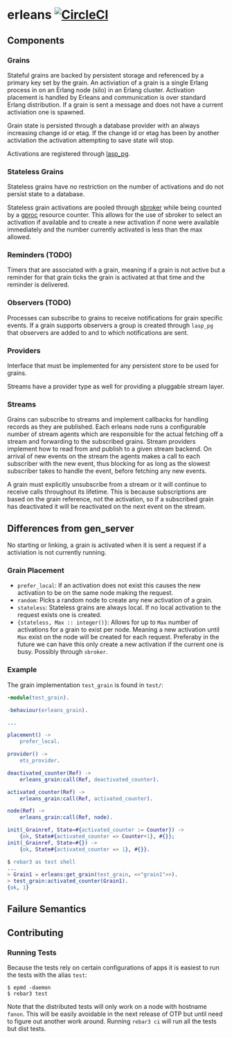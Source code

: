 erleans [![CircleCI](https://circleci.com/gh/GOFactory/erleans.svg?style=svg)](https://circleci.com/gh/GOFactory/erleans)
=====

## Components

### Grains

Stateful grains are backed by persistent storage and referenced by a primary key set by the grain. An activiation of a grain is a single Erlang process in on an Erlang node (silo) in an Erlang cluster. Activation placement is handled by Erleans and communication is over standard Erlang distribution. If a grain is sent a message and does not have a current activiation one is spawned.

Grain state is persisted through a database provider with an always increasing change id or etag. If the change id or etag has been by another activiation the activation attempting to save state will stop.

Activations are registered through [lasp_pg](https://github.com/lasp-lang/lasp_pg.git).

### Stateless Grains

Stateless grains have no restriction on the number of activations and do not persist state to a database.

Stateless grain activations are pooled through [sbroker](https://github.com/fishcakez/sbroker/) while being counted by a [gproc](https://github.com/uwiger/gproc/) resource counter. This allows for the use of sbroker to select an activation if available and to create a new activation if none were available immediately and the number currently activated is less than the max allowed.

### Reminders (TODO)

Timers that are associated with a grain, meaning if a grain is not active but a reminder for that grain ticks the grain is activated at that time and the reminder is delivered.

### Observers (TODO)

Processes can subscribe to grains to receive notifications for grain specific events. If a grain supports observers a group is created through `lasp_pg` that observers are added to and to which notifications are sent.

### Providers

Interface that must be implemented for any persistent store to be used for grains.

Streams have a provider type as well for providing a pluggable stream layer.

### Streams

Grains can subscribe to streams and implement callbacks for handling records as they are published. Each erleans node runs a configurable number of stream agents which are responsible for the actual fetching off a stream and forwarding to the subscribed grains. Stream providers implement how to read from and publish to a given stream backend. On arrival of new events on the stream the agents makes a call to each subscriber with the new event, thus blocking for as long as the slowest subscriber takes to handle the event, before fetching any new events.

A grain must explicitly unsubscribe from a stream or it will continue to receive calls throughout its lifetime. This is because subscriptions are based on the grain reference, not the activation, so if a subscribed grain has deactivated it will be reactivated on the next event on the stream.

## Differences from gen_server

No starting or linking, a grain is activated when it is sent a request if a activiation is not currently running.

### Grain Placement

* `prefer_local`: If an activation does not exist this causes the new activation to be on the same node making the request.
* `random`: Picks a random node to create any new activation of a grain.
* `stateless`: Stateless grains are always local. If no local activation to the request exists one is created.
* `{stateless, Max :: integer()}`: Allows for up to `Max` number of activations for a grain to exist per node. Meaning a new activation until `Max` exist on the node will be created for each request. Preferaby in the future we can have this only create a new activation if the current one is busy. Possibly through `sbroker`.

### Example

The grain implementation `test_grain` is found in `test/`:

```erlang
-module(test_grain).

-behaviour(erleans_grain).

...

placement() ->
    prefer_local.

provider() ->
    ets_provider.

deactivated_counter(Ref) ->
    erleans_grain:call(Ref, deactivated_counter).

activated_counter(Ref) ->
    erleans_grain:call(Ref, activated_counter).

node(Ref) ->
    erleans_grain:call(Ref, node).

init(_Grainref, State=#{activated_counter := Counter}) ->
    {ok, State#{activated_counter => Counter+1}, #{}};
init(_Grainref, State=#{}) ->
    {ok, State#{activated_counter => 1}, #{}}.
```

```erlang
$ rebar3 as test shell
...
> Grain1 = erleans:get_grain(test_grain, <<"grain1">>).
> test_grain:activated_counter(Grain1).
{ok, 1}
```

## Failure Semantics

## Contributing

### Running Tests

Because the tests rely on certain configurations of apps it is easiest to run the tests with the alias `test`:

```
$ epmd -daemon
$ rebar3 test
```

Note that the distributed tests will only work on a node with hostname `fanon`. This will be easily avoidable in the next release of OTP but until need to figure out another work around. Running `rebar3 ci` will run all the tests but dist tests.
